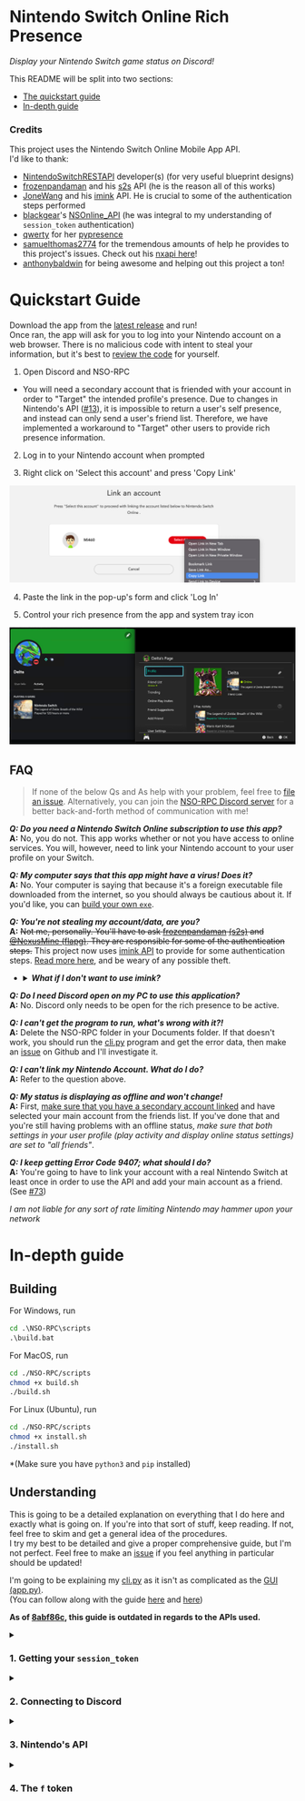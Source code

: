 # Nintendo Switch Online Rich Presence

*Display your Nintendo Switch game status on Discord!*

This README will be split into two sections:
  - [The quickstart guide](#quick)
  - [In-depth guide](#depth)

### Credits

This project uses the Nintendo Switch Online Mobile App API.  
I'd like to thank:
- [NintendoSwitchRESTAPI](https://github.com/ZekeSnider/NintendoSwitchRESTAPI) developer(s) (for very useful blueprint designs)
- [frozenpandaman](https://github.com/frozenpandaman) and his [s2s][s2s] API (he is the reason all of this works)
- [JoneWang](https://github.com/JoneWang) and his [imink][imink] API. He is crucial to some of the authentication steps performed
- [blackgear](https://github.com/blackgear)'s [NSOnline_API](https://github.com/blackgear/NSOnline_API) (he was integral to my understanding of `session_token` authentication)
- [qwerty](https://github.com/qwertyquerty) for her [pypresence](https://github.com/qwertyquerty/pypresence)
- [samuelthomas2774](https://github.com/samuelthomas2774) for the tremendous amounts of help he provides to this project's issues. Check out his [nxapi here](https://github.com/samuelthomas2774/nxapi)!
- [anthonybaldwin](https://github.com/anthonybaldwin) for being awesome and helping out this project a ton!

<h1 id = 'quick'>Quickstart Guide</h1>

Download the app from the [latest release](https://github.com/MCMi460/NSO-RPC/releases) and run!  
Once ran, the app will ask for you to log into your Nintendo account on a web browser. There is no malicious code with intent to steal your information, but it's best to [review the code][api] for yourself.

1. Open Discord and NSO-RPC

  - You will need a secondary account that is friended with your account in order to "Target" the intended profile's presence. Due to changes in Nintendo's API ([#13](https://github.com/MCMi460/NSO-RPC/issues/13)), it is impossible to return a user's self presence, and instead can only send a user's friend list. Therefore, we have implemented a workaround to "Target" other users to provide rich presence information.

2. Log in to your Nintendo account when prompted

3. Right click on 'Select this account' and press 'Copy Link'

![link](/resources/link.png)

4. Paste the link in the pop-up's form and click 'Log In'

5. Control your rich presence from the app and system tray icon

![display](/resources/display.png)

## FAQ

> If none of the below Qs and As help with your problem, feel free to [file an issue](https://github.com/MCMi460/NSO-RPC/issues/new). Alternatively, you can join the [NSO-RPC Discord server](https://discord.gg/pwFASr2NKx) for a better back-and-forth method of communication with me!

***Q: Do you need a Nintendo Switch Online subscription to use this app?***  
**A:** No, you do not. This app works whether or not you have access to online services. You will, however, need to link your Nintendo account to your user profile on your Switch.

***Q: My computer says that this app might have a virus! Does it?***  
**A:** No. Your computer is saying that because it's a foreign executable file downloaded from the internet, so you should always be cautious about it. If you'd like, you can [build your own `exe`](#building).

***Q: You're not stealing my account/data, are you?***  
**A:** ~~Not me, personally. You'll have to ask [frozenpandaman](https://github.com/frozenpandaman) [(s2s)][s2s] and [@NexusMine (flapg)](https://twitter.com/NexusMine). They are responsible for some of the authentication steps.~~ This project now uses [imink API][imink] to provide for some authentication steps. [Read more here](#understanding), and be weary of any possible theft.
<ul><li><details>
  <summary><b><i>What if I don't want to use imink?</i></b></summary>

  **A**: It is possible to tweak the code and remove the API calls, then instead only use temporary tokens you have provided for authorization headers. However, this is tedious and completely up to the user to perform- as the tokens expire after 7200 seconds (two hours) and are only obtainable through methods such as [mitmproxy](https://github.com/mitmproxy/mitmproxy)

</details></li></ul>

***Q: Do I need Discord open on my PC to use this application?***  
**A:** No. Discord only needs to be open for the rich presence to be active.

***Q: I can't get the program to run, what's wrong with it?!***  
**A:** Delete the NSO-RPC folder in your Documents folder. If that doesn't work, you should run the [cli.py][cli] program and get the error data, then make an [issue](https://github.com/MCMi460/NSO-RPC/issues) on Github and I'll investigate it.

***Q: I can't link my Nintendo Account. What do I do?***  
**A:** Refer to the question above.

***Q: My status is displaying as offline and won't change!***  
**A:** First, [make sure that you have a secondary account linked](#quick) and have selected your main account from the friends list. If you've done that and you're still having problems with an offline status, *make sure that both settings in your user profile (play activity and display online status settings) are set to "all friends"*.

***Q: I keep getting Error Code 9407; what should I do?***  
**A:** You're going to have to link your account with a real Nintendo Switch at least once in order to use the API and add your main account as a friend. (See [#73](https://github.com/MCMi460/NSO-RPC/issues/73))

*I am not liable for any sort of rate limiting Nintendo may hammer upon your network*

<h1 id = 'depth'>In-depth guide</h1>

<h2 id = 'building'>Building</h2>

For Windows, run
```bat
cd .\NSO-RPC\scripts
.\build.bat
```
For MacOS, run
```sh
cd ./NSO-RPC/scripts
chmod +x build.sh
./build.sh
```
For Linux (Ubuntu), run
```sh
cd ./NSO-RPC/scripts
chmod +x install.sh
./install.sh
```

*(Make sure you have `python3` and `pip` installed)

<h2 id = 'understanding'>Understanding</h2>

This is going to be a detailed explanation on everything that I do here and exactly what is going on. If you're into that sort of stuff, keep reading. If not, feel free to skim and get a general idea of the procedures.  
I try my best to be detailed and give a proper comprehensive guide, but I'm not perfect. Feel free to make an [issue](https://github.com/MCMi460/NSO-RPC/issues) if you feel anything in particular should be updated!

I'm going to be explaining my [cli.py][cli] as it isn't as complicated as the [GUI (app.py)][app].  
(You can follow along with the guide [here][api] and [here][cli])  

**As of [8abf86c](https://github.com/MCMi460/NSO-RPC/commit/8abf86c6f4dca2d5cde7bf0886de6f1642b6dbef), this guide is outdated in regards to the APIs used.**

<details>
  <summary><h3>1. Getting your <code>session_token</code></h3></summary>

  First things first, we need to get access to your Nintendo account. What we need to get is your `session_token`, which is a unique identifier that confirms to Nintendo servers *you are you*. This is the code that gets your `session_token`.  
  [cli.py][cli]:
  ```python
  path = os.path.expanduser('~/Documents/NSO-RPC/private.txt')
    if not os.path.isfile(path):
        session = Session()
        session_token = session.run(*session.login(session.inputManually))
    else:
        with open(path, 'r') as file:
            session_token = json.loads(file.read())['session_token']
  ```
  First, it checks if you already have a `session_token` saved. If so, then it just uses that.  
  If not, then it will create a `Session()` object and call `Session().login()` (passing `Session().inputManually`) `Session().run()`.  
  That's all fine and dandy, but what does it do behind the `Session().login()` and `Session.run()` functions?  
  Glad you asked.

  - `Session().__init__()`:

    First, it sets some default headers and creates a `requests.Session()` (this is from the common Python library, [requests](https://github.com/psf/requests)).
    ```python
    self.headers = {
      'Accept-Encoding': 'gzip',
      'User-Agent': 'OnlineLounge/%s NASDKAPI Android' % nsoAppVersion,
    }
    self.Session = requests.Session()
    ```

  - `Session().login()`:

    Now, we create some variables (as dictated from [s2s](https://github.com/frozenpandaman/splatnet2statink/blob/master/iksm.py)) for authorization. Basically just a bunch of random characters, but your guess is honestly as good as mine when it comes down to it, as I'm not an expert on oauth authentication.
    ```python
    state = base64.urlsafe_b64encode(os.urandom(36))
    verify = base64.urlsafe_b64encode(os.urandom(32))
    authHash = hashlib.sha256()
    authHash.update(verify.replace(b'=', b''))
    authCodeChallenge = base64.urlsafe_b64encode(authHash.digest())
    ```
    Here, it sets up authentication form, queries it, gets the URL, and opens it in the user's web browser.
    ```python
    url = 'https://accounts.nintendo.com/connect/1.0.0/authorize'
    params = {
      'client_id': client_id,
      'redirect_uri': 'npf%s://auth' % client_id,
      'response_type': 'session_token_code',
      'scope': 'openid user user.birthday user.mii user.screenName',
      'session_token_code_challenge': authCodeChallenge.replace(b'=', b''),
      'session_token_code_challenge_method': 'S256',
      'state': state,
      'theme': 'login_form'
    }
    response = self.Session.get(url, headers = self.headers, params = params)

    webbrowser.open(response.history[0].url)
    ```
    Finally, it comes to the user's input. We `re.compile()` the proper format of a return token (thank you, [blackgear](https://github.com/blackgear)). Then, using the input method specified in `Session().login()`, we receive the user's URL and `re.findall()` for the proper code.  
    We'll then return the `code` and `verify` variables.
    ```python
    tokenPattern = re.compile(r'(eyJhbGciOiJIUzI1NiJ9\.[a-zA-Z0-9_-]*\.[a-zA-Z0-9_-]*)')
    code = tokenPattern.findall(receiveInput())[0]

    return code, verify
    ```

  - `Session().inputManually()`:

    `Session().inputManually()` is literally just a redirect of the Python `input()` function:
    ```python
    def inputManually(self):
      return input('After logging in, please copy the link from \'Select this account\' and enter it here:\n')
    ```

  - `Session().run()`:

    `Session().run()` returns the `session_token` in a finally usable format:
    ```python
    url = 'https://accounts.nintendo.com/connect/1.0.0/api/session_token'
    headers = self.headers
    headers.update({
      'Accept-Language': 'en-US',
      'Accept':          'application/json',
      'Content-Type':    'application/x-www-form-urlencoded',
      'Content-Length':  '540',
      'Host':            'accounts.nintendo.com',
      'Connection':      'Keep-Alive',
    })
    body = {
      'client_id': client_id,
      'session_token_code': code,
      'session_token_code_verifier': verify.replace(b'=', b''),
    }
    response = self.Session.post(url, data = body, headers = headers)
    return json.loads(response.text)['session_token']
    ```

</details>

<details>
  <summary><h3>2. Connecting to Discord</h3></summary>

  We create a `Discord()` object and pass the newly obtained `session_token` (and `user_lang`) to it. This does not involve sending your `session_token` to Discord.  
  [cli.py][cli]:
  ```python
  client = Discord(session_token, user_lang)
  client.background()
  ```

  - `Discord().__init__()`:

    First, it creates a `pypresence.Presence()` object and passes it my Discord Application ID (this has nothing important other than the name 'Nintendo Switch'; you can replace it with your own ID if you want)  
    Then, it calls `Discord().connect()` to connect to the Discord client.  
    We set the `Discord().running` and `Discord().gui` variables to `False`, then if the parameters `session_token` and `user_lang` are passed, it will call `Discord().createCTX()`.
    ```python
    self.rpc = None
    if rpc:
        if not self.connect():
            sys.exit()
    self.running = False
    self.api = None
    self.gui = False
    if session_token and user_lang:
        self.createCTX(session_token, user_lang)
    ```

  - `Discord().createCTX()`:

    This function just creates an `API()` object and sets it to `Discord().api`. It also sets `Discord().running` to `True`.  
    It requires a `session_token` and a `user_lang` to be passed.
    ```python
    try:
      self.api = API(session_token, user_lang)
    except Exception as e:
      sys.exit(log(e))
    self.running = True
    ```

  - `Discord().connect()`:

    If this errors over 500 times, the application closes.
    ```python
    self.rpc = pypresence.Presence('637692124539650048')
    fails = 0
    while True:
      # Attempt to connect to Discord. Will wait until it connects
      try:
        self.rpc.connect()
        break
      except Exception as e:
        fails += 1
        if fails > 500:
          sys.exit(log('Error, failed after 500 attempts\n\'%s\'' % e))
        continue
    ```
    - `Discord().disconnect()`:

      Closes rich presence connection.
      ```python
      if self.rpc:
          self.rpc.close()
      self.rpc = None
      ```

  - `Discord().setApp()`:

    This is only called by [GUI][app]. All it does is set the usable app function and assign `Discord().gui` to `True`.
    ```python
    def setApp(self, function):
        self.app = function
        self.gui = True
    ```

  - `Discord().update()`:

    This updates the user's Discord Rich Presence. Will error if an `API()` object is not defined at `Discord().api`  
    It basically just calls the API to grab the user's info, then if they are not currently offline, it will update the `Discord().rpc`.  
    If it cannot get the user, it will attempt to login.  
    If they are offline, then it will clear their status.  
    If a `Game().sysDescription` is available, it will display that as the Discord state instead of hours played.  
    If `Discord().gui` is `True`, it will run `Discord().app()`
    ```python
    for i in range(2):
        try:
            self.api.getSelf()
            break
        except Exception as e:
            log(e)
            if i > 0 or time.time() - self.api.login['time'] < 7170:
                raise Exception('Cannot get session token properly')
            self.api.updateLogin()
            continue
    self.nickname = self.api.userInfo['nickname']
    self.user = self.api.user

    presence = self.user.presence
    if presence.game.name: # Please file an issue if this happens to fail
        state = presence.game.sysDescription
        if not state:
            state = 'Played for %s hours or more' % (int(presence.game.totalPlayTime / 60 / 5) * 5)
            if presence.game.totalPlayTime / 60 < 5:
                state = 'Played for a little while'
        self.rpc.update(details = presence.game.name, large_image = presence.game.imageUri, large_text = presence.game.name, state = state)
    else:
        self.rpc.clear()
    # Set GUI
    if self.gui:
        self.app(self.user)
    ```

  - `Discord().background()`:

    This is the background task that runs the entire application. What we do here is that we update the user's status once every 30 seconds. And, uh, that's pretty much it. If `Discord().running` is not `True` then it will set the next update to be 5 seconds after `Discord().running` becomes `True` again (whenever you toggle the Discord option in the taskbar, this is what happens).
    ```python
    second = 30
    while True:
        if self.running:
            if second == 30:
                try:
                    self.update()
                except Exception as e:
                    sys.exit(log(e))
                second = 0
            second += 1
        else:
            second = 25
        time.sleep(1)
    ```

  - `Discord().logout()`:

    Removes the configs in the config folder.
    ```python
    path = os.path.expanduser('~/Documents/NSO-RPC')
    if os.path.isfile(os.path.join(path, 'private.txt')):
        try:os.remove(os.path.join(path, 'private.txt'))
        except:pass
        try:os.remove(os.path.join(path, 'settings.txt'))
        except:pass
        sys.exit()
    ```

</details>

<details>
  <summary><h3>3. Nintendo's API</h3></summary>

  Oh boy.

  Alright, this gets complicated, but I'll try and cover it all quickly.  
  *For code snippets, see [api/\_\_init\_\_.py][api]

  - `API()`:

    Has five functions: `API().__init__()`, `API().makeRequest()`, `API().updateLogin()`, `API().getSelf()`, and `API().getFriends()`.  

    - `API().__init__()`:

      This sets some headers to `API().headers` and assigns `Nintendo().getServiceToken()` to `API().tokenResponse` after passing `session_token` to it.  
      Of all of the important things it retrieves, we only use `API().tokenResponse['access_token']`. We assign that to the 'Authorization' header.
      ```python
      self.headers['Authorization'] = 'Bearer %s' % self.accessToken # Add authorization token
      ```
      We also create a GUID (`uuid.uuid4()`)  
      We set the default URL that isn't really used, then we set `API().userInfo` to `UsersMe().get()`, which used in `API().updateLogin()`.  
      After that, we store the token in plaintext form in your `Documents/NSO-RPC` folder. This will likely not be changed as other methods are not really more secure.

    - `API().makeRequest()`:

      Makes a request to `https://api-lp1.znc.srv.nintendo.net` with a route specified.
      ```python
      def makeRequest(self, route):
        return requests.post(self.url + route, headers = self.headers)
      ```

    - `API().updateLogin()`:

      All this does is create/refresh your `Login()`. It will check a file in your `Documents/NSO-RPC` folder for an already existing temporary token so as to prevent excessive calling of the [s2s API][s2s].  
      See `Login()` for more information.
      ```python
      path = os.path.expanduser('~/Documents/NSO-RPC/tempToken.txt')
      if os.path.isfile(path):
          with open(path, 'rb') as file:
              self.login = pickle.loads(file.read())
              self.headers['Authorization'] = 'Bearer %s' % self.login['login'].account['result'].get('webApiServerCredential').get('accessToken')
              log('Login from file')
      if time.time() - self.login['time'] < 7170:
          return
      login = Login(self.userInfo, self.user_lang, self.accessToken, self.guid)
      login.loginToAccount()
      self.headers['Authorization'] = 'Bearer %s' % login.account['result'].get('webApiServerCredential').get('accessToken') # Add authorization token
      self.login = {
          'login': login,
          'time': time.time(),
      }
      with open(path, 'wb') as file:
          file.write(pickle.dumps(self.login))
      ```

    - `API().getSelf()`:

      This makes a request for user data and assigns it to the `API().user` variable
      ```python
      route = '/v3/User/ShowSelf'

      response = self.makeRequest(route)
      self.user = User(json.loads(response.text)['result'])
      ```

    - `API().getFriends()`:

      This makes a `FriendList()` object and calls `FriendList().populateList()`, then assigns `FriendList().friendList` to `API().friends`
      ```python
      list = FriendList()
      list.populateList(self)
      self.friends = list.friendList
      ```

  - `Nintendo()`:

    This just makes an API call to Nintendo for a token. [Read more here](https://github.com/ZekeSnider/NintendoSwitchRESTAPI/blob/master/NintendoAccountBlueprint.md#service-token-connect100apitoken)

    - `Nintendo().__init__()`:

      Set a bunch of headers and the body of our request. Requires `session_token`.

    - `Nintendo().getServiceToken()`:

      Actually make the request, and return it in `JSON`.

  - `UsersMe()`:

    This gets vital information for the `Login()` class. It's one step before actually logging in.

    - `UsersMe().__init__()`:

      Sets headers and host url. Takes `accessToken` (different from `session_token`).

    - `UsersMe().get()`:

      Very original function name, but it just makes the request. It returns necessary information in `JSON` format, including the user's date of birth, country, and language.

  - `Login()`:

    - `Login().__init__()`:

      Takes `userInfo, userLang, accessToken, guid`.  
      Sets headers, URL, GUID, user's info, `accessToken`, `Flapg()` API, and the user's account.

      Please take extreme caution and note of this piece of code.
      ```python
      self.flapg = Flapg(self.accessToken, self.timestamp, self.guid).get()
      ```

    - `Login().loginToAccount()`:

      Pretty neat. `/v3` is necessary for the Presence information.
      ```python
      route = '/v3/Account/Login'
      body = {
        'parameter': {
          'f': self.flapg['f'],
          'naIdToken': self.flapg['p1'],
          'timestamp': self.flapg['p2'],
          'requestId': self.flapg['p3'],
          'naCountry': self.userInfo['country'],
          'naBirthday': self.userInfo['birthday'],
          'language': self.userInfo['language'],
        },
      }
      response = requests.post(self.url + route, headers = self.headers, json = body)
      self.account = json.loads(response.text)
      return self.account
      ```

  - `Flapg()`:

    [Learn more about this here](https://github.com/frozenpandaman/splatnet2statink/wiki/api-docs#the-flapg-api)  
    This is where it can get risky. We are sending off the user's `accessToken` (a temporary token) to not one, but two third-party APIs. This is what I mentioned in the FAQ about being weary to use this program. It is ran by [@NexusMine on Twitter](https://twitter.com/NexusMine).  
    It is, however, necessary in order to call the `/v3/Account/Login` API, as it retrieves an important factor: The `f` token.  
    Take particular notice of the `s2s()` call.

    - `Flapg().__init__()`:

      Takes `id_token, timestamp, guid`.
      ```python
      self.headers = {
        'x-token': id_token,
        'x-time': str(timestamp),
        'x-guid': guid,
        'x-hash': s2s(id_token, timestamp).getHash(),
        'x-ver': '3',
        'x-iid': 'nso',
      }

      self.url = 'https://flapg.com'
      ```

    - `Flapg().get()`:

      This just connects to the flapg API and returns the result.
      ```python
      def get(self):
        route = '/ika2/api/login?public'

        response = requests.get(self.url + route, headers = self.headers)
        return json.loads(response.text)['result']
      ```

  - `s2s()`:

    [Learn more about this here][s2s]  

    - `s2s().__init__()`:

      Takes `id_token, timestamp`.
      ```python
      log('Login from Flapg/s2s')
      self.headers = {
        'Content-Type': 'application/x-www-form-urlencoded',
        'User-Agent': 'NSO-RPC/%s' % version,
      }
      self.body = {
        'naIdToken': id_token,
        'timestamp': timestamp,
      }
      self.url = 'https://elifessler.com'
      ```

    - `s2s().getHash()`:

      ```python
      route = '/s2s/api/gen2'
      response = requests.post(self.url + route, headers = self.headers, data = self.body)
      return json.loads(response.text)['hash']
      ```

  - `FriendList()`:

    Creates and stores a list of `Friend()` objects

    - `FriendList().__init__()`:

      Defines route and assigns empty list
      ```python
      self.route = '/v3/Friend/List' # Define API route

      self.friendList = [] # List of Friend object(s)
      ```

    - `FriendList().populateList()`:

      Requires the passing of an `API()` object.  
      Calls `API().makeRequest()` with `FriendList().route`, then assigns the results as `Friend()` objects to `FriendList().friendList`
      ```python
      response = API.makeRequest(self.route)
      arr = json.loads(response.text)['result']['friends']
      self.friendList = [ Friend(friend) for friend in arr ]
      ```

  - `User()`:

    This creates an easy-to-use object with the user's data sorted and everything! It's purely for ease-of-use for me.

    - `User().__init__()`:

      Assigns variables from the `JSON` value it accepts as `f`.  
      Calls `Presence()`

    - `User().description()`:

      Unused.  
      Returns a Python string with a quick description of the `User()` object.

  - `Friend()`:

    An object used in tandem with `FriendList()`. Imagine a retexture of the `User()` class, but with the following additions:
    - `Friend().isFriend`
    - `Friend().isFavoriteFriend`
    - `Friend().isServiceUser`
    - `Friend().friendCreatedAt`

  - `Presence()`:

    Creates a presence state.  
    Calls `Game()`

  - `Game()`:

    Sorts game data into a neat little class.

</details>

<details>
  <summary><h3>4. The <code>f</code> token</h3></summary>

  This hurts me. This is the reason why we have to call third-party APIs in order to 'login' to Nintendo. It essentially just verifies that you are connecting from a real Nintendo Switch Online Mobile app (ineffectively, obviously).  
  Since what's required to generate it is potentially incriminating, we have to generate it using third-party APIs (namely [s2s][s2s] and [flapg](https://github.com/frozenpandaman/splatnet2statink/wiki/api-docs#the-flapg-api)).

</details>

[cli]: /client/cli.py
[api]: /client/api/__init__.py
[app]: /client/app.py
[s2s]: https://github.com/frozenpandaman/splatnet2statink/wiki/api-docs
[imink]: https://github.com/JoneWang/imink

